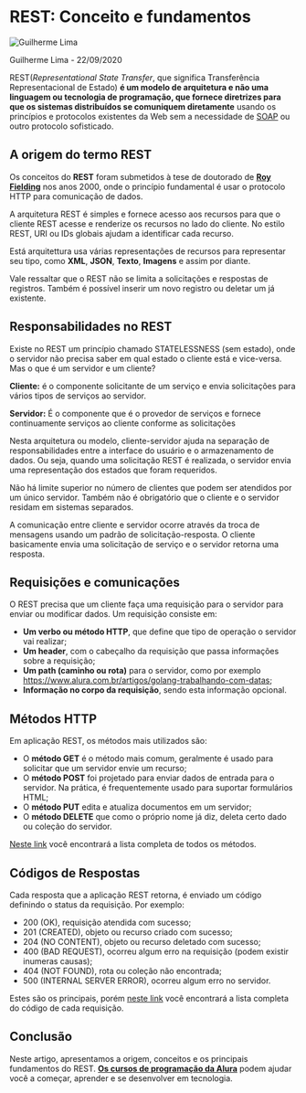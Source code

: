 # REST: Conceito e fundamentos

![Guilherme Lima](https://www.gravatar.com/avatar/b9832a578754b512f6f459c374c95466.png?r=PG&size=200x200&date=2021-12-08&d=https%3A%2F%2Fcursos.alura.com.br%2Fassets%2Fimages%2Fforum%2Favatar_g.png)

Guilherme Lima - 22/09/2020

REST(*Representational State Transfer*, que significa Transferência Representacional de Estado) **é um modelo de arquitetura e não uma linguagem ou tecnologia de programação, que fornece diretrizes para que os sistemas distribuídos se comuniquem diretamente** usando os princípios e protocolos existentes da Web sem a necessidade de [SOAP](https://pt.wikipedia.org/wiki/SOAP) ou outro protocolo sofisticado.

## A origem do termo REST

Os conceitos do **REST** foram submetidos à tese de doutorado de [**Roy Fielding**](https://en.wikipedia.org/wiki/Roy_Fielding) nos anos 2000, onde o princípio fundamental é usar o protocolo HTTP para comunicação de dados.

A arquitetura REST é simples e fornece acesso aos recursos para que o cliente REST acesse e renderize os recursos no lado do cliente. No estilo REST, URI ou IDs globais ajudam a identificar cada recurso.

Está arquitettura usa várias representações de recursos para representar seu tipo, como **XML**, **JSON**, **Texto**, **Imagens** e assim por diante.

Vale ressaltar que o REST não se limita a solicitações e respostas de registros. Também é possível inserir um novo registro ou deletar um já existente.

## Responsabilidades no REST

Existe no REST um princípio chamado STATELESSNESS (sem estado), onde o servidor não precisa saber em qual estado o cliente está e vice-versa. Mas o que é um servidor e um cliente?

**Cliente:** é o componente solicitante de um serviço e envia solicitações para vários tipos de serviços ao servidor.

**Servidor:** É o componente que é o provedor de serviços e fornece continuamente serviços ao cliente conforme as solicitações

Nesta arquitetura ou modelo, cliente-servidor ajuda na separação de responsabilidades entre a interface do usuário e o armazenamento de dados. Ou seja, quando uma solicitação REST é realizada, o servidor envia uma representação dos estados que foram requeridos.

Não há limite superior no número de clientes que podem ser atendidos por um único servidor. Também não é obrigatório que o cliente e o servidor residam em sistemas separados.

A comunicação entre cliente e servidor ocorre através da troca de mensagens usando um padrão de solicitação-resposta. O cliente basicamente envia uma solicitação de serviço e o servidor retorna uma resposta.

## Requisições e comunicações

O REST precisa que um cliente faça uma requisição para o servidor para enviar ou modificar dados. Um requisição consiste em:

- **Um verbo ou método HTTP**, que define que tipo de operação o servidor vai realizar;
- **Um header**, com o cabeçalho da requisição que passa informações sobre a requisição;
- **Um path (caminho ou rota)** para o servidor, como por exemplo https://www.alura.com.br/artigos/golang-trabalhando-com-datas;
- **Informação no corpo da requisição**, sendo esta informação opcional.

## Métodos HTTP

Em aplicação REST, os métodos mais utilizados são:

- O **método GET** é o método mais comum, geralmente é usado para solicitar que um servidor envie um recurso;
- O **método POST** foi projetado para enviar dados de entrada para o servidor. Na prática, é frequentemente usado para suportar formulários HTML;
- O **método PUT** edita e atualiza documentos em um servidor;
- O **método DELETE** que como o próprio nome já diz, deleta certo dado ou coleção do servidor.

[Neste link](https://developer.mozilla.org/pt-BR/docs/Web/HTTP/Methods) você encontrará a lista completa de todos os métodos.

## Códigos de Respostas

Cada resposta que a aplicação REST retorna, é enviado um código definindo o status da requisição. Por exemplo:

- 200 (OK), requisição atendida com sucesso;
- 201 (CREATED), objeto ou recurso criado com sucesso;
- 204 (NO CONTENT), objeto ou recurso deletado com sucesso;
- 400 (BAD REQUEST), ocorreu algum erro na requisição (podem existir inumeras causas);
- 404 (NOT FOUND), rota ou coleção não encontrada;
- 500 (INTERNAL SERVER ERROR), ocorreu algum erro no servidor.

Estes são os principais, porém [neste link](https://developer.mozilla.org/pt-BR/docs/Web/HTTP/Status) você encontrará a lista completa do código de cada requisição.

## Conclusão

Neste artigo, apresentamos a origem, conceitos e os principais fundamentos do REST. [**Os cursos de programação da Alura**](https://www.alura.com.br/cursos-online-programacao) podem ajudar você a começar, aprender e se desenvolver em tecnologia.